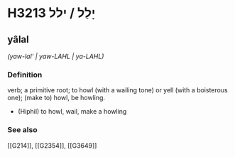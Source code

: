 # H3213 יָלַל / ילל

## yâlal

_(yaw-lal' | yaw-LAHL | ya-LAHL)_

### Definition

verb; a primitive root; to howl (with a wailing tone) or yell (with a boisterous one); (make to) howl, be howling.

- (Hiphil) to howl, wail, make a howling
### See also

[[G214]], [[G2354]], [[G3649]]

